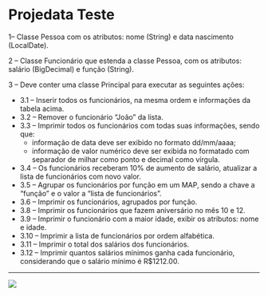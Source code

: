 <h1>Projedata Teste</h1>

<p>1– Classe Pessoa com os atributos: nome (String) e data nascimento (LocalDate).</p>

<p>2 – Classe Funcionário que estenda a classe Pessoa, com os atributos: salário (BigDecimal) e função (String).</p>

<p>3 – Deve conter uma classe Principal para executar as seguintes ações:</p>
<ul>
<li>3.1 – Inserir todos os funcionários, na mesma ordem e informações da tabela acima.</li>
<li>3.2 – Remover o funcionário “João” da lista.</li>
<li>
  3.3 – Imprimir todos os funcionários com todas suas informações, sendo que:
  <ul>
    <li>informação de data deve ser exibido no formato dd/mm/aaaa;</li>
    <li>informação de valor numérico deve ser exibida no formatado com separador de milhar como ponto e decimal como vírgula.</li>
  </ul>
</li>
<li>3.4 – Os funcionários receberam 10% de aumento de salário, atualizar a lista de funcionários com novo valor.</li>
<li>3.5 – Agrupar os funcionários por função em um MAP, sendo a chave a “função” e o valor a “lista de funcionários”.</li>
<li>3.6 – Imprimir os funcionários, agrupados por função.</li>
<li>3.8 – Imprimir os funcionários que fazem aniversário no mês 10 e 12.</li>
<li>3.9 – Imprimir o funcionário com a maior idade, exibir os atributos: nome e idade.</li>
<li>3.10 – Imprimir a lista de funcionários por ordem alfabética.</li>
<li>3.11 – Imprimir o total dos salários dos funcionários.</li>
<li>3.12 – Imprimir quantos salários mínimos ganha cada funcionário, considerando que o salário mínimo é R$1212.00.</li>
</ul>
<hr>
<img src="https://github.com/user-attachments/assets/aa45dbcf-e7da-48a4-b44a-13bd7a253ef2"/>
